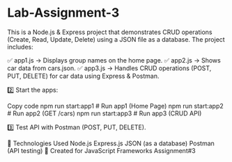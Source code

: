 # Lab-Assignment-3
This is a Node.js & Express project that demonstrates CRUD operations (Create, Read, Update, Delete) using a JSON file as a database. The project includes:

✅ app1.js → Displays group names on the home page.
✅ app2.js → Shows car data from cars.json.
✅ app3.js → Handles CRUD operations (POST, PUT, DELETE) for car data using Express & Postman.

2️⃣ Start the apps:

Copy code
npm run start:app1   # Run app1 (Home Page)
npm run start:app2   # Run app2 (GET /cars)
npm run start:app3   # Run app3 (CRUD API)

3️⃣ Test API with Postman (POST, PUT, DELETE).

🚀 Technologies Used
Node.js
Express.js
JSON (as a database)
Postman (API testing)
📝 Created for JavaScript Frameworks Assignment#3
